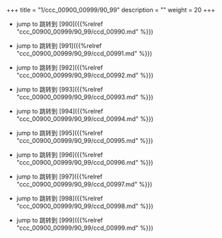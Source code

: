 +++
title = "1/ccc_00900_00999/90_99"
description = ""
weight = 20
+++

* jump to 跳转到 [990]({{%relref "ccc_00900_00999/90_99/ccd_00990.md" %}})

* jump to 跳转到 [991]({{%relref "ccc_00900_00999/90_99/ccd_00991.md" %}})

* jump to 跳转到 [992]({{%relref "ccc_00900_00999/90_99/ccd_00992.md" %}})

* jump to 跳转到 [993]({{%relref "ccc_00900_00999/90_99/ccd_00993.md" %}})

* jump to 跳转到 [994]({{%relref "ccc_00900_00999/90_99/ccd_00994.md" %}})

* jump to 跳转到 [995]({{%relref "ccc_00900_00999/90_99/ccd_00995.md" %}})

* jump to 跳转到 [996]({{%relref "ccc_00900_00999/90_99/ccd_00996.md" %}})

* jump to 跳转到 [997]({{%relref "ccc_00900_00999/90_99/ccd_00997.md" %}})

* jump to 跳转到 [998]({{%relref "ccc_00900_00999/90_99/ccd_00998.md" %}})

* jump to 跳转到 [999]({{%relref "ccc_00900_00999/90_99/ccd_00999.md" %}})


